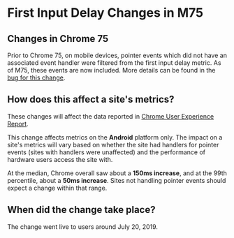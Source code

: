 # First Input Delay Changes in M75

## Changes in Chrome 75
Prior to Chrome 75, on mobile devices, pointer events which did not have an associated event handler were filtered from the first input delay metric. As of M75, these events are now included. More details can be found in the [bug for this change](http://crbug.com/914500).

## How does this affect a site's metrics?
These changes will affect the data reported in [Chrome User Experience Report](https://developers.google.com/web/tools/chrome-user-experience-report).

This change affects metrics on the **Android** platform only. The impact on a site's metrics will vary based on whether the site had handlers for pointer events (sites with handlers were unaffected) and the performance of hardware users access the site with.

At the median, Chrome overall saw about a **150ms increase**, and at the 99th percentile, about a **50ms increase**. Sites not handling pointer events should expect a change within that range.

## When did the change take place?
The change went live to users around July 20, 2019.
